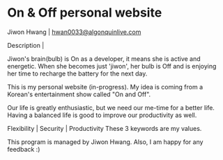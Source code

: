 # On & Off personal website
Jiwon Hwang | hwan0033@algonquinlive.com

Description |

Jiwon's brain(bulb) is On as a developer, it means she is active and energetic.
When she becomes just 'jiwon', her bulb is Off and is enjoying her time to recharge the battery for the next day.

This is my personal website (in-progress).
My idea is coming from a Korean's entertainment show called "On and Off".

Our life is greatly enthusiastic, but we need our me-time for a better life.
Having a balanced life is good to improve our productivity as well.

Flexibility | Security | Productivity
These 3 keywords are my values.

This program is managed by Jiwon Hwang.
Also, I am happy for any feedback :)
